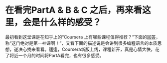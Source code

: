 # 在看完PartA & B & C 之后，再来看这里，会是什么样的感受？

最初看到这堂课是在知乎上的“Coursera 上有哪些课程值得推荐？”下面的[回答](https://www.zhihu.com/question/22436320/answer/32665792)，称“这门绝对是第一神课啊！”，又看下面的描述说是会讲到很多编程语言的本质思想，遂决心找来看看。适逢，Coursera新版上线，课程新开，真是心情大快，花了将近一个月的时间将PartA看完，也有很多感受。
